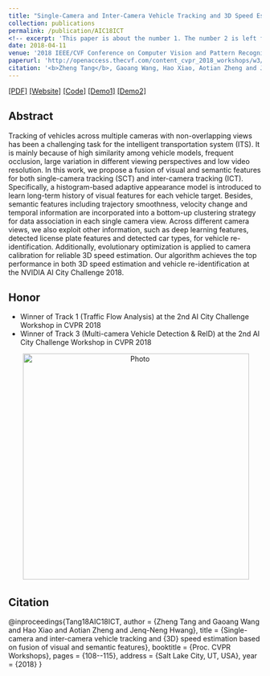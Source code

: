 ```yaml
---
title: "Single-Camera and Inter-Camera Vehicle Tracking and 3D Speed Estimation Based on Fusion of Visual and Semantic Features"
collection: publications
permalink: /publication/AIC18ICT
<!-- excerpt: 'This paper is about the number 1. The number 2 is left for future work.' -->
date: 2018-04-11
venue: '2018 IEEE/CVF Conference on Computer Vision and Pattern Recognition - 2nd AI City Challenge Workshop'
paperurl: 'http://openaccess.thecvf.com/content_cvpr_2018_workshops/w3/html/Tang_Single-Camera_and_Inter-Camera_CVPR_2018_paper.html'
citation: '<b>Zheng Tang</b>, Gaoang Wang, Hao Xiao, Aotian Zheng and Jenq-Neng Hwang.&quot;"Single-Camera and Inter-Camera Vehicle Tracking and 3D Speed Estimation Based on Fusion of Visual and Semantic Features".&quot;<i>Proceedings of 2018 IEEE/CVF Conference on Computer Vision and Pattern Recognition Workshops (CVPRW 2018)</i>.&quot;pp. 108-115.&quot;2018.'
---
```

[[PDF]](http://openaccess.thecvf.com/content_cvpr_2018_workshops/w3/html/Tang_Single-Camera_and_Inter-Camera_CVPR_2018_paper.html)
[[Website]](http://allison.ee.washington.edu/thomas/aicity18/)
[[Code]](https://github.com/zhengthomastang/2018AICity_TeamUW)
[[Demo1]](https://youtu.be/_i4numqiv7Y)
[[Demo2]](https://youtu.be/Jlvh_KxHl40)


## Abstract
Tracking of vehicles across multiple cameras with non-overlapping views has been a challenging task for the intelligent transportation system (ITS). It is mainly because of high similarity among vehicle models, frequent occlusion, large variation in different viewing perspectives and low video resolution. In this work, we propose a fusion of visual and semantic features for both single-camera tracking (SCT) and inter-camera tracking (ICT). Specifically, a histogram-based adaptive appearance model is introduced to learn long-term history of visual features for each vehicle target. Besides, semantic features including trajectory smoothness, velocity change and temporal information are incorporated into a bottom-up clustering strategy for data association in each single camera view. Across different camera views, we also exploit other information, such as deep learning features, detected license plate features and detected car types, for vehicle re-identification. Additionally, evolutionary optimization is applied to camera calibration for reliable 3D speed estimation. Our algorithm achieves the top performance in both 3D speed estimation and vehicle re-identification at the NVIDIA AI City Challenge 2018.


## Honor
* Winner of Track 1 (Traffic Flow Analysis) at the 2nd AI City Challenge Workshop in CVPR 2018
* Winner of Track 3 (Multi-camera Vehicle Detection & ReID) at the 2nd AI City Challenge Workshop in CVPR 2018
<p align="center">
  <img src="https://zhengthomastang.github.io/images/AIC18ICT_photo.jpg?raw=true" alt="Photo" style="width: 450px;"/> 
</p>


## Citation
@inproceedings{Tang18AIC18ICT,
author = {Zheng Tang and Gaoang Wang and Hao Xiao and Aotian Zheng and Jenq-Neng Hwang},
title = {Single-camera and inter-camera vehicle tracking and {3D} speed estimation based on fusion of visual and semantic features},
booktitle = {Proc. CVPR Workshops},
pages = {108--115}, 
address = {Salt Lake City, UT, USA},
year = {2018}
}